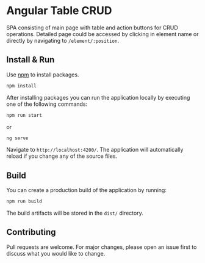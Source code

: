 # Angular Table CRUD

SPA consisting of main page with table and action buttons for CRUD operations.
Detailed page could be accessed by clicking in element name or directly by navigating to `/element/:position`.

## Install & Run

Use [npm](https://www.npmjs.com/) to install packages.

```bash
npm install
```

After installing packages you can run the application locally by executing one of the following commands:
```bash
npm run start
```
or
```bash
ng serve
```
Navigate to `http://localhost:4200/`. The application will automatically reload if you change any of the source files.

## Build

You can create a production build of the application by running:

```python
npm run build
```
The build artifacts will be stored in the `dist/` directory.

## Contributing

Pull requests are welcome. For major changes, please open an issue first
to discuss what you would like to change.
